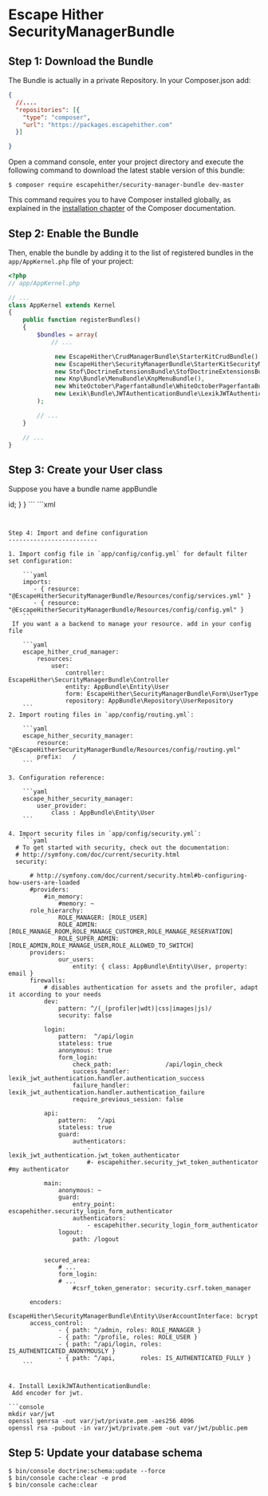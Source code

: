 Escape Hither SecurityManagerBundle
===============================

Step 1: Download the Bundle
---------------------------
The Bundle is actually in a private Repository.
In your Composer.json add:
```json
{
  //....
  "repositories": [{
    "type": "composer",
    "url": "https://packages.escapehither.com"
  }]

}
```
Open a command console, enter your project directory and execute the
following command to download the latest stable version of this bundle:

```console
$ composer require escapehither/security-manager-bundle dev-master
```

This command requires you to have Composer installed globally, as explained
in the [installation chapter](https://getcomposer.org/doc/00-intro.md)
of the Composer documentation.

Step 2: Enable the Bundle
-------------------------

Then, enable the bundle by adding it to the list of registered bundles
in the `app/AppKernel.php` file of your project:

```php
<?php
// app/AppKernel.php

// ...
class AppKernel extends Kernel
{
    public function registerBundles()
    {
        $bundles = array(
            // ...

             new EscapeHither\CrudManagerBundle\StarterKitCrudBundle(),
             new EscapeHither\SecurityManagerBundle\StarterKitSecurityManagerBundle(),
             new Stof\DoctrineExtensionsBundle\StofDoctrineExtensionsBundle(),
             new Knp\Bundle\MenuBundle\KnpMenuBundle(),
             new WhiteOctober\PagerfantaBundle\WhiteOctoberPagerfantaBundle(),
             new Lexik\Bundle\JWTAuthenticationBundle\LexikJWTAuthenticationBundle(),
        );

        // ...
    }

    // ...
}
```

Step 3: Create your User class
-------------------------
Suppose you have a bundle name appBundle

<?php
namespace AppBundle\Entity;
use EscapeHither\SecurityManagerBundle\Entity\User as BaseUser;

```php
class User extends BaseUser {
    private $id;
    public function __construct()
    {
        parent::__construct();
        // your own logic
    }
    /**
     * Get id
     *
     * @return integer
     */
    public function getId()
    {
        return $this->id;
    }
}
```
```xml
<?xml version="1.0" encoding="utf-8"?>
<doctrine-mapping xmlns="http://doctrine-project.org/schemas/orm/doctrine-mapping" xmlns:xsi="http://www.w3.org/2001/XMLSchema-instance" xsi:schemaLocation="http://doctrine-project.org/schemas/orm/doctrine-mapping http://doctrine-project.org/schemas/orm/doctrine-mapping.xsd">
    <entity name="AppBundle\Entity\User" table="user_account">
        <id name="id" type="integer" column="id">
            <generator strategy="IDENTITY"/>
        </id>
    </entity>
</doctrine-mapping>

```


Step 4: Import and define configuration
-------------------------

1. Import config file in `app/config/config.yml` for default filter set configuration:

    ```yaml
    imports:
       - { resource: "@EscapeHitherSecurityManagerBundle/Resources/config/services.yml" }
       - { resource: "@EscapeHitherSecurityManagerBundle/Resources/config/config.yml" }
    ```
 If you want a a backend to manage your resource. add in your config file

    ```yaml
    escape_hither_crud_manager:
        resources:
            user:
                controller: EscapeHither\SecurityManagerBundle\Controller
                entity: AppBundle\Entity\User
                form: EscapeHither\SecurityManagerBundle\Form\UserType
                repository: AppBundle\Repository\UserRepository
    ```
2. Import routing files in `app/config/routing.yml`:

    ```yaml
    escape_hither_security_manager:
        resource: "@EscapeHitherSecurityManagerBundle/Resources/config/routing.yml"
        prefix:   /
    ```

3. Configuration reference:

    ```yaml
    escape_hither_security_manager:
        user_provider:
            class : AppBundle\Entity\User
    ```

4. Import security files in `app/config/security.yml`:
    ```yaml
  # To get started with security, check out the documentation:
  # http://symfony.com/doc/current/security.html
  security:

      # http://symfony.com/doc/current/security.html#b-configuring-how-users-are-loaded
      #providers:
          #in_memory:
              #memory: ~
      role_hierarchy:
              ROLE_MANAGER: [ROLE_USER]
              ROLE_ADMIN:       [ROLE_MANAGE_ROOM,ROLE_MANAGE_CUSTOMER,ROLE_MANAGE_RESERVATION]
              ROLE_SUPER_ADMIN: [ROLE_ADMIN,ROLE_MANAGE_USER,ROLE_ALLOWED_TO_SWITCH]
      providers:
              our_users:
                  entity: { class: AppBundle\Entity\User, property: email }
      firewalls:
          # disables authentication for assets and the profiler, adapt it according to your needs
          dev:
              pattern: ^/(_(profiler|wdt)|css|images|js)/
              security: false

          login:
              pattern:  ^/api/login
              stateless: true
              anonymous: true
              form_login:
                  check_path:               /api/login_check
                  success_handler:          lexik_jwt_authentication.handler.authentication_success
                  failure_handler:          lexik_jwt_authentication.handler.authentication_failure
                  require_previous_session: false

          api:
              pattern:   ^/api
              stateless: true
              guard:
                  authenticators:
                      - lexik_jwt_authentication.jwt_token_authenticator
                      #- escapehither.security_jwt_token_authenticator #my authenticator

          main:
              anonymous: ~
              guard:
                  entry_point: escapehither.security_login_form_authenticator
                  authenticators:
                      - escapehither.security_login_form_authenticator
              logout:
                  path: /logout


          secured_area:
              # ...
              form_login:
              # ...
                  #csrf_token_generator: security.csrf.token_manager

      encoders:
              EscapeHither\SecurityManagerBundle\Entity\UserAccountInterface: bcrypt
      access_control:
              - { path: ^/admin, roles: ROLE_MANAGER }
              - { path: ^/profile, roles: ROLE_USER }
              - { path: ^/api/login, roles: IS_AUTHENTICATED_ANONYMOUSLY }
              - { path: ^/api,       roles: IS_AUTHENTICATED_FULLY }
    ```


4. Install LexikJWTAuthenticationBundle:
 Add encoder for jwt.

```console
mkdir var/jwt
openssl genrsa -out var/jwt/private.pem -aes256 4096
openssl rsa -pubout -in var/jwt/private.pem -out var/jwt/public.pem
```
Step 5:  Update your database schema
-------------------------
```console
$ bin/console doctrine:schema:update --force
$ bin/console cache:clear -e prod
$ bin/console cache:clear
```